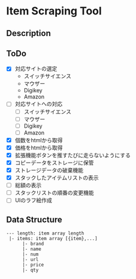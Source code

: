 # Item Scraping Tool  

## Description  

## ToDo  

- [x] 対応サイトの選定  
    * スイッチサイエンス
    * マウザー
    * Digikey
    * Amazon
- [ ] 対応サイトへの対応  
    - [ ] スイッチサイエンス
    - [ ] マウザー
    - [ ] Digikey
    - [ ] Amazon
- [x] 個数をhtmlから取得  
- [x] 価格をhtmlから取得  
- [x] 拡張機能ボタンを推すたびに走らないようにする  
- [x] コピーデータをストレージに保管  
- [x] ストレージデータの破棄機能  
- [x] スタックしたアイテムリストの表示  
- [ ] 総額の表示  
- [ ] スタックリストの順番の変更機能  
- [ ] UIのラフ絵作成  

## Data Structure
```
--- length: item array length
 |- items: item array [{item},...]
      |- brand
      |- name
      |- num
      |- url
      |- price
      |- qty
```


